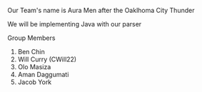 Our Team's name is Aura Men after the Oaklhoma City Thunder

We will be implementing Java with our parser

Group Members
1. Ben Chin
2. Will Curry (CWill22)
3. Olo Masiza
4. Aman Daggumati
5. Jacob York
